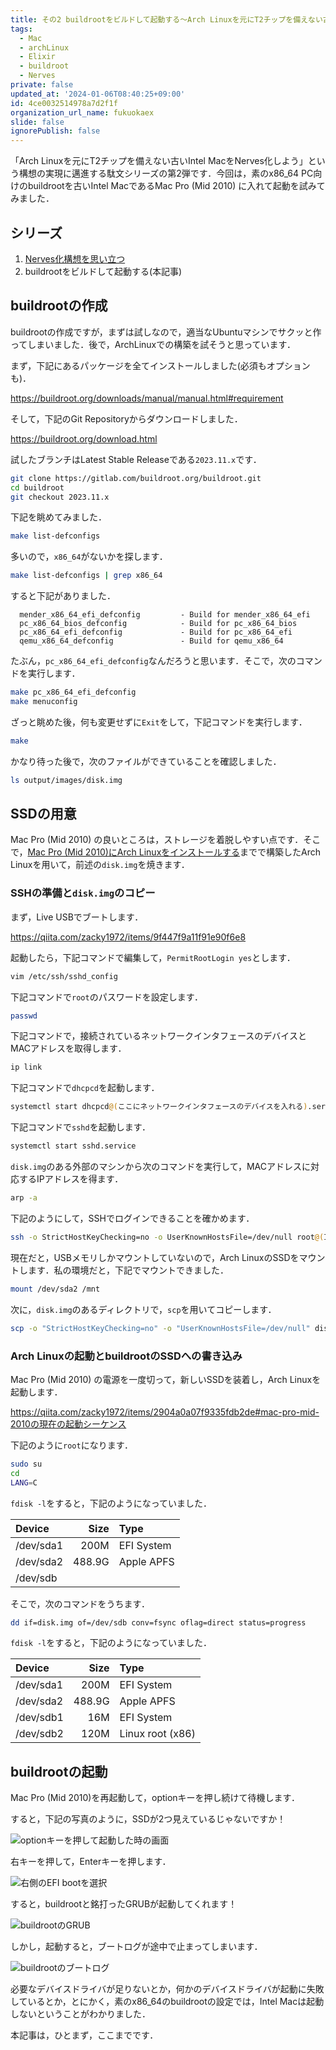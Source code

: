 ```yaml
---
title: その2 buildrootをビルドして起動する〜Arch Linuxを元にT2チップを備えない古いIntel MacをNerves化しようとする日々
tags:
  - Mac
  - archLinux
  - Elixir
  - buildroot
  - Nerves
private: false
updated_at: '2024-01-06T08:40:25+09:00'
id: 4ce0032514978a7d2f1f
organization_url_name: fukuokaex
slide: false
ignorePublish: false
---
```

「Arch Linuxを元にT2チップを備えない古いIntel MacをNerves化しよう」という構想の実現に邁進する駄文シリーズの第2弾です．今回は，素のx86_64 PC向けのbuildrootを古いIntel MacであるMac Pro (Mid 2010) に入れて起動を試みてみました．

## シリーズ

1. [Nerves化構想を思い立つ](https://qiita.com/zacky1972/items/d1da49dedfaafae57cbb)
1. buildrootをビルドして起動する(本記事)

## buildrootの作成

buildrootの作成ですが，まずは試しなので，適当なUbuntuマシンでサクッと作ってしまいました．後で，ArchLinuxでの構築を試そうと思っています．

まず，下記にあるパッケージを全てインストールしました(必須もオプションも)．

https://buildroot.org/downloads/manual/manual.html#requirement

そして，下記のGit Repositoryからダウンロードしました．

https://buildroot.org/download.html

試したブランチはLatest Stable Releaseである`2023.11.x`です．

```bash
git clone https://gitlab.com/buildroot.org/buildroot.git
cd buildroot
git checkout 2023.11.x
```

下記を眺めてみました．

```bash
make list-defconfigs
```

多いので，`x86_64`がないかを探します．

```bash
make list-defconfigs | grep x86_64
```

すると下記がありました．

```
  mender_x86_64_efi_defconfig         - Build for mender_x86_64_efi
  pc_x86_64_bios_defconfig            - Build for pc_x86_64_bios
  pc_x86_64_efi_defconfig             - Build for pc_x86_64_efi
  qemu_x86_64_defconfig               - Build for qemu_x86_64
```

たぶん，`pc_x86_64_efi_defconfig`なんだろうと思います．そこで，次のコマンドを実行します．

```bash
make pc_x86_64_efi_defconfig
make menuconfig
```

ざっと眺めた後，何も変更せずに`Exit`をして，下記コマンドを実行します．

```bash
make
```

かなり待った後で，次のファイルができていることを確認しました．

```bash
ls output/images/disk.img
```

## SSDの用意

Mac Pro (Mid 2010) の良いところは，ストレージを着脱しやすい点です．そこで，[Mac Pro (Mid 2010)にArch Linuxをインストールする](https://qiita.com/zacky1972/items/2904a0a07f9335fdb2de)までで構築したArch Linuxを用いて，前述の`disk.img`を焼きます．

### SSHの準備と`disk.img`のコピー

まず，Live USBでブートします．

https://qiita.com/zacky1972/items/9f447f9a11f91e90f6e8

起動したら，下記コマンドで編集して，`PermitRootLogin yes`とします．

```bash
vim /etc/ssh/sshd_config
```

下記コマンドで`root`のパスワードを設定します．

```bash
passwd
```

下記コマンドで，接続されているネットワークインタフェースのデバイスとMACアドレスを取得します．

```bash
ip link
```

下記コマンドで`dhcpcd`を起動します．

```bash
systemctl start dhcpcd@(ここにネットワークインタフェースのデバイスを入れる).service
```

下記コマンドで`sshd`を起動します．

```bash
systemctl start sshd.service
```

`disk.img`のある外部のマシンから次のコマンドを実行して，MACアドレスに対応するIPアドレスを得ます．

```bash
arp -a
```

下記のようにして，SSHでログインできることを確かめます．

```bash
ssh -o StrictHostKeyChecking=no -o UserKnownHostsFile=/dev/null root@(IPアドレス)
```

現在だと，USBメモリしかマウントしていないので，Arch LinuxのSSDをマウントします．私の環境だと，下記でマウントできました．

```bash
mount /dev/sda2 /mnt
```

次に，`disk.img`のあるディレクトリで，`scp`を用いてコピーします．

```bash
scp -o "StrictHostKeyChecking=no" -o "UserKnownHostsFile=/dev/null" disk.img root@(IPアドレス):/mnt/root/
```

### Arch Linuxの起動とbuildrootのSSDへの書き込み

Mac Pro (Mid 2010) の電源を一度切って，新しいSSDを装着し，Arch Linuxを起動します．

https://qiita.com/zacky1972/items/2904a0a07f9335fdb2de#mac-pro-mid-2010の現在の起動シーケンス

下記のように`root`になります．

```bash
sudo su
cd
LANG=C
```

`fdisk -l`をすると，下記のようになっていました．

|Device   |Size  |Type                |
|:--------|-----:|:-------------------|
|/dev/sda1|  200M|EFI System          |
|/dev/sda2|488.9G|Apple APFS          |
|/dev/sdb |      |                    |

そこで，次のコマンドをうちます．

```bash
dd if=disk.img of=/dev/sdb conv=fsync oflag=direct status=progress
```

`fdisk -l`をすると，下記のようになっていました．

|Device   |Size  |Type                |
|:--------|-----:|:-------------------|
|/dev/sda1|  200M|EFI System          |
|/dev/sda2|488.9G|Apple APFS          |
|/dev/sdb1|   16M|EFI System          |
|/dev/sdb2|  120M|Linux root (x86)    |

## buildrootの起動

Mac Pro (Mid 2010)を再起動して，optionキーを押し続けて待機します．

すると，下記の写真のように，SSDが2つ見えているじゃないですか！

![optionキーを押して起動した時の画面](https://qiita-image-store.s3.ap-northeast-1.amazonaws.com/0/55223/0329a116-7b43-88cd-f0cf-b7a1fd6c077e.jpeg)

右キーを押して，Enterキーを押します．

![右側のEFI bootを選択](https://qiita-image-store.s3.ap-northeast-1.amazonaws.com/0/55223/3f81ca0c-2eb7-24d9-10dc-6aeb986f59d9.jpeg)

すると，buildrootと銘打ったGRUBが起動してくれます！

![buildrootのGRUB](https://qiita-image-store.s3.ap-northeast-1.amazonaws.com/0/55223/fed70a97-58c9-e6ab-01de-6ea26094b7a8.jpeg)

しかし，起動すると，ブートログが途中で止まってしまいます．

![buildrootのブートログ](https://qiita-image-store.s3.ap-northeast-1.amazonaws.com/0/55223/38cdce25-4763-9660-0ee0-6026a501fe1e.jpeg)

必要なデバイスドライバが足りないとか，何かのデバイスドライバが起動に失敗しているとか，とにかく，素のx86_64のbuildrootの設定では，Intel Macは起動しないということがわかりました．

本記事は，ひとまず，ここまでです．





